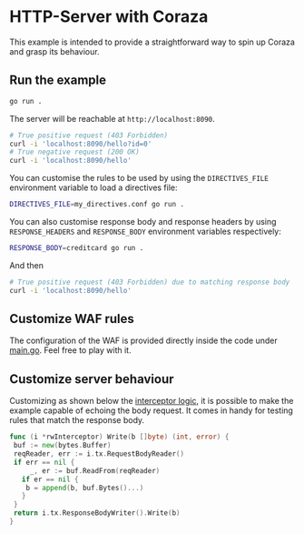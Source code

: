 # HTTP-Server with Coraza

This example is intended to provide a straightforward way to spin up Coraza and grasp its behaviour.

## Run the example

```bash
go run . 
```

The server will be reachable at `http://localhost:8090`.

```bash
# True positive request (403 Forbidden)
curl -i 'localhost:8090/hello?id=0'
# True negative request (200 OK)
curl -i 'localhost:8090/hello'
```

You can customise the rules to be used by using the `DIRECTIVES_FILE` environment variable to load a directives file:

```bash
DIRECTIVES_FILE=my_directives.conf go run . 
```

You can also customise response body and response headers by using `RESPONSE_HEADERS` and `RESPONSE_BODY` environment variables respectively:

```bash
RESPONSE_BODY=creditcard go run . 
```

And then

```bash
# True positive request (403 Forbidden) due to matching response body
curl -i 'localhost:8090/hello'
```

## Customize WAF rules

The configuration of the WAF is provided directly inside the code under [main.go](https://github.com/corazawaf/coraza/blob/v3/dev/examples/http-server/main.go#L35). Feel free to play with it.

## Customize server behaviour

Customizing as shown below the [interceptor logic](https://github.com/corazawaf/coraza/blob/v3/dev/http/interceptor.go#L33), it is possible to make the example capable of echoing the body request. It comes in handy for testing rules that match the response body.

```go
func (i *rwInterceptor) Write(b []byte) (int, error) {
 buf := new(bytes.Buffer)
 reqReader, err := i.tx.RequestBodyReader()
 if err == nil {
     _, er := buf.ReadFrom(reqReader)
   if er == nil {
    b = append(b, buf.Bytes()...)
   }
 }
 return i.tx.ResponseBodyWriter().Write(b)
}
```
